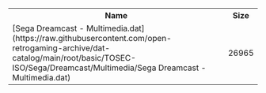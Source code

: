 <table>
<tr><th>Name</th><th>Size</th></tr>
<tr><td>
[Sega Dreamcast - Multimedia.dat](https://raw.githubusercontent.com/open-retrogaming-archive/dat-catalog/main/root/basic/TOSEC-ISO/Sega/Dreamcast/Multimedia/Sega Dreamcast - Multimedia.dat)
</td><td>26965</td></tr>
</table>

